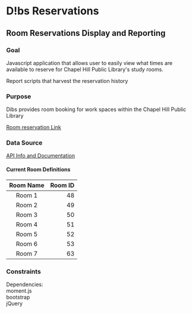 # D!bs Reservations


## Room Reservations Display and Reporting

### Goal 
Javascript application that allows user to easily view what times are available to reserve for Chapel Hill Public Library's study rooms.

Report scripts that harvest the reservation history

### Purpose 
Dibs provides room booking for work spaces within the Chapel Hill Public Library

[Room reservation Link](http://chapelhill.evanced.info/dibs)

### Data Source
[API Info and Documentation](http://kb.demcosoftware.com/article.php?id=480)
#### Current Room Definitions
| Room Name | Room ID |
|:---------:|--------:|
| Room 1 | 48 |
| Room 2 | 49 |
| Room 3 | 50 |
| Room 4 | 51 |
| Room 5 | 52 |
| Room 6 | 53 |
| Room 7 | 63 |

### Constraints
Dependencies:
<br>
 moment.js
<br>
 bootstrap
<br>
 jQuery